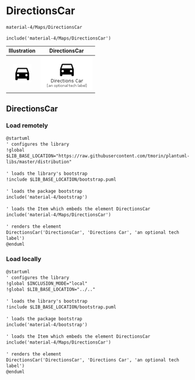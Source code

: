 # DirectionsCar


```text
material-4/Maps/DirectionsCar
```

```text
include('material-4/Maps/DirectionsCar')
```



| Illustration | DirectionsCar |
| :---: | :---: |
| ![illustration for Illustration](../../material-4/Maps/DirectionsCar.png) | ![illustration for DirectionsCar](../../material-4/Maps/DirectionsCar.Local.png) |




## DirectionsCar

### Load remotely
```plantuml
@startuml
' configures the library
!global $LIB_BASE_LOCATION="https://raw.githubusercontent.com/tmorin/plantuml-libs/master/distribution"

' loads the library's bootstrap
!include $LIB_BASE_LOCATION/bootstrap.puml

' loads the package bootstrap
include('material-4/bootstrap')

' loads the Item which embeds the element DirectionsCar
include('material-4/Maps/DirectionsCar')

' renders the element
DirectionsCar('DirectionsCar', 'Directions Car', 'an optional tech label')
@enduml
```

### Load locally
```plantuml
@startuml
' configures the library
!global $INCLUSION_MODE="local"
!global $LIB_BASE_LOCATION="../.."

' loads the library's bootstrap
!include $LIB_BASE_LOCATION/bootstrap.puml

' loads the package bootstrap
include('material-4/bootstrap')

' loads the Item which embeds the element DirectionsCar
include('material-4/Maps/DirectionsCar')

' renders the element
DirectionsCar('DirectionsCar', 'Directions Car', 'an optional tech label')
@enduml
```


